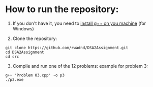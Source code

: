 # How to run the repository:

1. If you don't have it, you need to [install g++ on you machine](https://www.freecodecamp.org/news/how-to-install-c-and-cpp-compiler-on-windows/) (for Windows)

2. Clone the repository:
```
git clone https://github.com/rwadnd/DSA2Assignment.git
cd DSA2Assignment
cd src
```

3. Compile and run one of the 12 problems:
   example for problem 3:
```
g++ 'Problem 03.cpp' -o p3
./p3.exe
```
